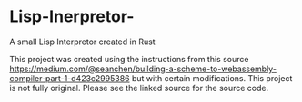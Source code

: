 # Lisp-Inerpretor-
A small Lisp Interpretor created in Rust

This project was created using the instructions from this source https://medium.com/@seanchen/building-a-scheme-to-webassembly-compiler-part-1-d423c2995386 but with certain modifications. This project is not fully original. Please see the linked source for the source code.
